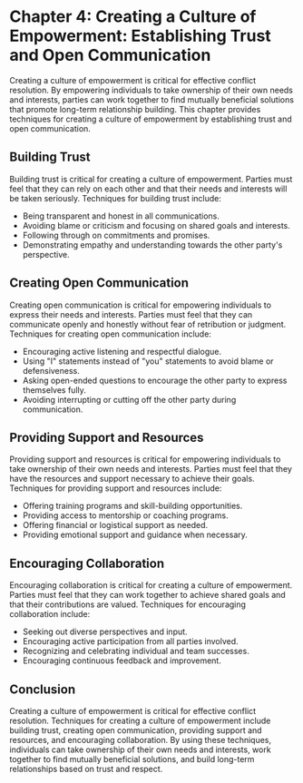 Chapter 4: Creating a Culture of Empowerment: Establishing Trust and Open Communication
=======================================================================================

Creating a culture of empowerment is critical for effective conflict resolution. By empowering individuals to take ownership of their own needs and interests, parties can work together to find mutually beneficial solutions that promote long-term relationship building. This chapter provides techniques for creating a culture of empowerment by establishing trust and open communication.

Building Trust
--------------

Building trust is critical for creating a culture of empowerment. Parties must feel that they can rely on each other and that their needs and interests will be taken seriously. Techniques for building trust include:

* Being transparent and honest in all communications.
* Avoiding blame or criticism and focusing on shared goals and interests.
* Following through on commitments and promises.
* Demonstrating empathy and understanding towards the other party's perspective.

Creating Open Communication
---------------------------

Creating open communication is critical for empowering individuals to express their needs and interests. Parties must feel that they can communicate openly and honestly without fear of retribution or judgment. Techniques for creating open communication include:

* Encouraging active listening and respectful dialogue.
* Using "I" statements instead of "you" statements to avoid blame or defensiveness.
* Asking open-ended questions to encourage the other party to express themselves fully.
* Avoiding interrupting or cutting off the other party during communication.

Providing Support and Resources
-------------------------------

Providing support and resources is critical for empowering individuals to take ownership of their own needs and interests. Parties must feel that they have the resources and support necessary to achieve their goals. Techniques for providing support and resources include:

* Offering training programs and skill-building opportunities.
* Providing access to mentorship or coaching programs.
* Offering financial or logistical support as needed.
* Providing emotional support and guidance when necessary.

Encouraging Collaboration
-------------------------

Encouraging collaboration is critical for creating a culture of empowerment. Parties must feel that they can work together to achieve shared goals and that their contributions are valued. Techniques for encouraging collaboration include:

* Seeking out diverse perspectives and input.
* Encouraging active participation from all parties involved.
* Recognizing and celebrating individual and team successes.
* Encouraging continuous feedback and improvement.

Conclusion
----------

Creating a culture of empowerment is critical for effective conflict resolution. Techniques for creating a culture of empowerment include building trust, creating open communication, providing support and resources, and encouraging collaboration. By using these techniques, individuals can take ownership of their own needs and interests, work together to find mutually beneficial solutions, and build long-term relationships based on trust and respect.
